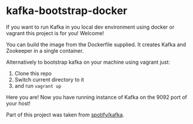 # kafka-bootstrap-docker

If you want to run Kafka in you local dev environment using docker or vagrant this project is for you! Welcome!

You can build the image from the Dockerfile supplied. It creates Kafka and Zookeeper in a single container.

Alternatively to bootstrap kafka on your machine using vagrant just:
 1. Clone this repo
 2. Switch current directory to it
 3. and run `vagrant up`
 
Here you are! Now you have running instance of Kafka on the 9092 port of your host!


Part of this project was taken from [spotify/kafka](https://github.com/spotify/docker-kafka).
